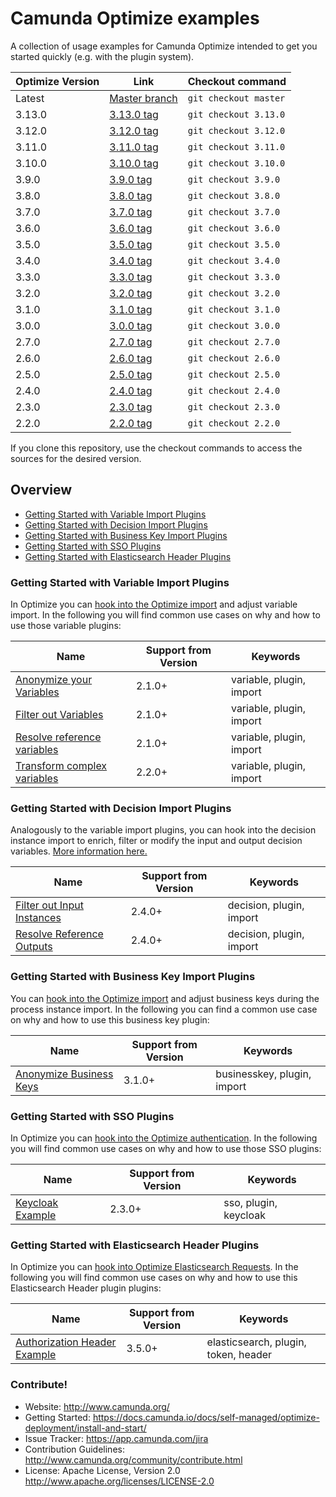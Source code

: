 # Camunda Optimize examples

A collection of usage examples for Camunda Optimize intended to get you started quickly (e.g. with
the plugin system).

| Optimize Version | Link                                                                           | Checkout command     |
|------------------|--------------------------------------------------------------------------------|----------------------|
| Latest           | [Master branch](https://github.com/camunda/camunda-optimize-examples)          | `git checkout master` |
| 3.13.0           | [3.13.0 tag](https://github.com/camunda/camunda-optimize-examples/tree/3.13.0) | `git checkout 3.13.0` |
| 3.12.0           | [3.12.0 tag](https://github.com/camunda/camunda-optimize-examples/tree/3.12.0) | `git checkout 3.12.0` |
| 3.11.0           | [3.11.0 tag](https://github.com/camunda/camunda-optimize-examples/tree/3.11.0) | `git checkout 3.11.0` |
| 3.10.0           | [3.10.0 tag](https://github.com/camunda/camunda-optimize-examples/tree/3.10.0) | `git checkout 3.10.0` |
| 3.9.0            | [3.9.0 tag](https://github.com/camunda/camunda-optimize-examples/tree/3.9.0)   | `git checkout 3.9.0` |
| 3.8.0            | [3.8.0 tag](https://github.com/camunda/camunda-optimize-examples/tree/3.8.0)   | `git checkout 3.8.0` |
| 3.7.0            | [3.7.0 tag](https://github.com/camunda/camunda-optimize-examples/tree/3.7.0)   | `git checkout 3.7.0` |
| 3.6.0            | [3.6.0 tag](https://github.com/camunda/camunda-optimize-examples/tree/3.6.0)   | `git checkout 3.6.0` |
| 3.5.0            | [3.5.0 tag](https://github.com/camunda/camunda-optimize-examples/tree/3.5.0)   | `git checkout 3.5.0` |
| 3.4.0            | [3.4.0 tag](https://github.com/camunda/camunda-optimize-examples/tree/3.4.0)   | `git checkout 3.4.0` |
| 3.3.0            | [3.3.0 tag](https://github.com/camunda/camunda-optimize-examples/tree/3.3.0)   | `git checkout 3.3.0` |
| 3.2.0            | [3.2.0 tag](https://github.com/camunda/camunda-optimize-examples/tree/3.2.0)   | `git checkout 3.2.0` |
| 3.1.0            | [3.1.0 tag](https://github.com/camunda/camunda-optimize-examples/tree/3.1.0)   | `git checkout 3.1.0` |
| 3.0.0            | [3.0.0 tag](https://github.com/camunda/camunda-optimize-examples/tree/3.0.0)   | `git checkout 3.0.0` |
| 2.7.0            | [2.7.0 tag](https://github.com/camunda/camunda-optimize-examples/tree/2.7.0)   | `git checkout 2.7.0` |
| 2.6.0            | [2.6.0 tag](https://github.com/camunda/camunda-optimize-examples/tree/2.6.0)   | `git checkout 2.6.0` |
| 2.5.0            | [2.5.0 tag](https://github.com/camunda/camunda-optimize-examples/tree/2.5.0)   | `git checkout 2.5.0` |
| 2.4.0            | [2.4.0 tag](https://github.com/camunda/camunda-optimize-examples/tree/2.4.0)   | `git checkout 2.4.0` |
| 2.3.0            | [2.3.0 tag](https://github.com/camunda/camunda-optimize-examples/tree/2.3.0)   | `git checkout 2.3.0` |
| 2.2.0            | [2.2.0 tag](https://github.com/camunda/camunda-optimize-examples/tree/2.2.0)   | `git checkout 2.2.0` |

If you clone this repository, use the checkout commands to access the sources for the desired
version.

## Overview

- [Getting Started with Variable Import Plugins](#getting-started-with-variable-import-plugins)
- [Getting Started with Decision Import Plugins](#getting-started-with-decision-import-plugins)
- [Getting Started with Business Key Import Plugins](#getting-started-with-business-key-import-plugins)
- [Getting Started with SSO Plugins](#getting-started-with-sso-plugins)
- [Getting Started with Elasticsearch Header Plugins](#getting-started-with-elasticsearch-header-plugins)

### Getting Started with Variable Import Plugins

In Optimize you
can [hook into the Optimize import](https://docs.camunda.io/docs/self-managed/optimize-deployment/plugins/variable-import-plugin/)
and adjust variable import. In the following you will find common use cases on why and how to use
those variable plugins:

| Name                                                                                       | Support from Version | Keywords                 |
|--------------------------------------------------------------------------------------------|----------------------|--------------------------|
| [Anonymize your Variables](plugins/variable-import-plugins/anonymize-variables)            | 2.1.0+               | variable, plugin, import |
| [Filter out Variables](plugins/variable-import-plugins/filter-out-variables)               | 2.1.0+               | variable, plugin, import |
| [Resolve reference variables](plugins/variable-import-plugins/resolve-reference-variables) | 2.1.0+               | variable, plugin, import |
| [Transform complex variables](plugins/variable-import-plugins/transform-complex-variables) | 2.2.0+               | variable, plugin, import |

### Getting Started with Decision Import Plugins

Analogously to the variable import plugins, you can hook into the decision instance import to
enrich, filter or modify the input and output decision
variables. [More information here.](https://docs.camunda.io/docs/self-managed/optimize-deployment/plugins/decision-import-plugin/)

| Name                                                                                   | Support from Version | Keywords                 |
|----------------------------------------------------------------------------------------|----------------------|--------------------------|
| [Filter out Input Instances](plugins/decision-import-plugins/filter-decision-inputs)   | 2.4.0+               | decision, plugin, import |
| [Resolve Reference Outputs](plugins/decision-import-plugins/resolve-reference-outputs) | 2.4.0+               | decision, plugin, import |

### Getting Started with Business Key Import Plugins

You
can [hook into the Optimize import](https://docs.camunda.io/docs/self-managed/optimize-deployment/plugins/businesskey-import-plugin/)
and adjust business keys during the process instance import. In the following you can find a common
use case on why and how to use
this business key plugin:

| Name                                                         | Support from Version | Keywords                    |
|--------------------------------------------------------------|----------------------|-----------------------------|
| [Anonymize Business Keys](plugins/businesskey-import-plugin) | 3.1.0+               | businesskey, plugin, import |

### Getting Started with SSO Plugins

In Optimize you
can [hook into the Optimize authentication](https://docs.camunda.io/docs/self-managed/optimize-deployment/plugins/single-sign-on/).
In the following you will find common use cases on why and how to use
those SSO plugins:

| Name                                              | Support from Version | Keywords              |
|---------------------------------------------------|----------------------|-----------------------|
| [Keycloak Example](optimize-sso-keycloak-example) | 2.3.0+               | sso, plugin, keycloak |

### Getting Started with Elasticsearch Header Plugins

In Optimize you
can [hook into Optimize Elasticsearch Requests](https://docs.camunda.io/docs/self-managed/optimize-deployment/plugins/elasticsearch-header/).
In the following you will find common use cases on why and how to use
this Elasticsearch Header plugin plugins:

| Name                                                                | Support from Version | Keywords                             |
|---------------------------------------------------------------------|----------------------|--------------------------------------|
| [Authorization Header Example](plugins/elasticsearch-header-plugin) | 3.5.0+               | elasticsearch, plugin, token, header |

### Contribute!

- Website: http://www.camunda.org/
- Getting Started: https://docs.camunda.io/docs/self-managed/optimize-deployment/install-and-start/
- Issue Tracker: https://app.camunda.com/jira
- Contribution Guidelines: http://www.camunda.org/community/contribute.html
- License: Apache License, Version 2.0 http://www.apache.org/licenses/LICENSE-2.0
